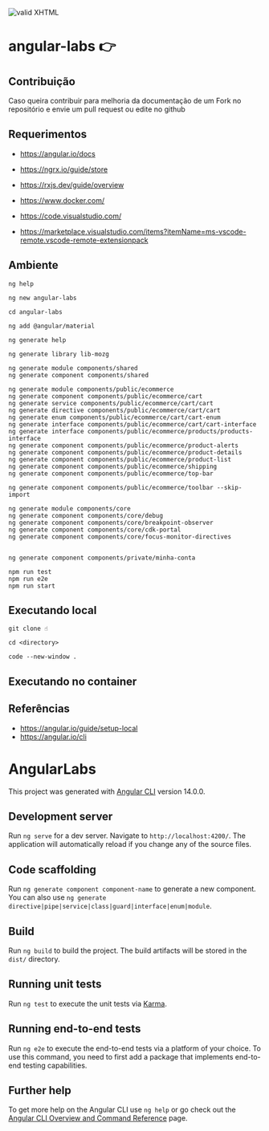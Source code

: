 [checkmark]: https://raw.githubusercontent.com/mozgbrasil/mozgbrasil.github.io/master/assets/images/logos/logo_32_32.png "MOZG"

![valid XHTML][checkmark]

# angular-labs 👉️

## Contribuição

Caso queira contribuir para melhoria da documentação de um Fork no repositório e envie um pull request ou edite no github

## Requerimentos

- https://angular.io/docs
- https://ngrx.io/guide/store
- https://rxjs.dev/guide/overview

- https://www.docker.com/
- https://code.visualstudio.com/
- https://marketplace.visualstudio.com/items?itemName=ms-vscode-remote.vscode-remote-extensionpack

## Ambiente

```console
ng help

ng new angular-labs

cd angular-labs

ng add @angular/material

ng generate help

ng generate library lib-mozg

ng generate module components/shared
ng generate component components/shared

ng generate module components/public/ecommerce
ng generate component components/public/ecommerce/cart
ng generate service components/public/ecommerce/cart/cart
ng generate directive components/public/ecommerce/cart/cart
ng generate enum components/public/ecommerce/cart/cart-enum
ng generate interface components/public/ecommerce/cart/cart-interface
ng generate interface components/public/ecommerce/products/products-interface
ng generate component components/public/ecommerce/product-alerts
ng generate component components/public/ecommerce/product-details
ng generate component components/public/ecommerce/product-list
ng generate component components/public/ecommerce/shipping
ng generate component components/public/ecommerce/top-bar

ng generate component components/public/ecommerce/toolbar --skip-import

ng generate module components/core
ng generate component components/core/debug
ng generate component components/core/breakpoint-observer
ng generate component components/core/cdk-portal
ng generate component components/core/focus-monitor-directives


ng generate component components/private/minha-conta

npm run test
npm run e2e
npm run start

```

## Executando local

```
git clone ☝️

cd <directory>

code --new-window .
```

## Executando no container

## Referências

- https://angular.io/guide/setup-local
- https://angular.io/cli

# AngularLabs

This project was generated with [Angular CLI](https://github.com/angular/angular-cli) version 14.0.0.

## Development server

Run `ng serve` for a dev server. Navigate to `http://localhost:4200/`. The application will automatically reload if you change any of the source files.

## Code scaffolding

Run `ng generate component component-name` to generate a new component. You can also use `ng generate directive|pipe|service|class|guard|interface|enum|module`.

## Build

Run `ng build` to build the project. The build artifacts will be stored in the `dist/` directory.

## Running unit tests

Run `ng test` to execute the unit tests via [Karma](https://karma-runner.github.io).

## Running end-to-end tests

Run `ng e2e` to execute the end-to-end tests via a platform of your choice. To use this command, you need to first add a package that implements end-to-end testing capabilities.

## Further help

To get more help on the Angular CLI use `ng help` or go check out the [Angular CLI Overview and Command Reference](https://angular.io/cli) page.
